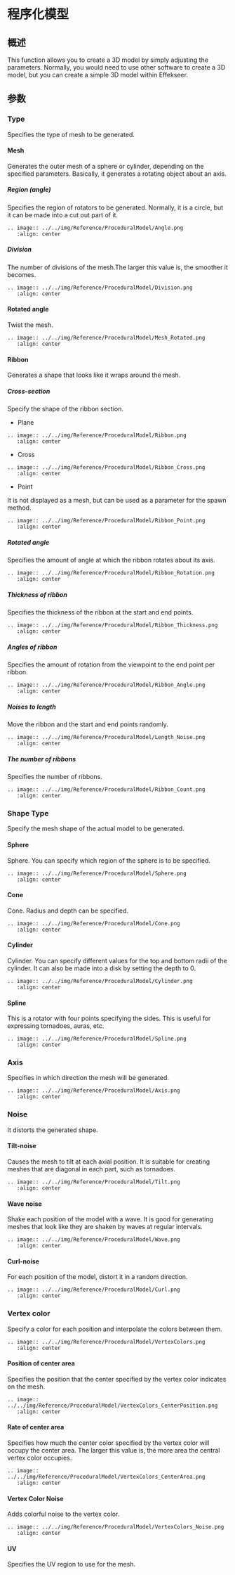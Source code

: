# 程序化模型

## 概述

This function allows you to create a 3D model by simply adjusting the parameters.
Normally, you would need to use other software to create a 3D model, but you can create a simple 3D model within Effekseer.

## 参数

### Type

Specifies the type of mesh to be generated.

#### Mesh

Generates the outer mesh of a sphere or cylinder, depending on the specified parameters.
Basically, it generates a rotating object about an axis.

##### Region (angle)

Specifies the region of rotators to be generated.
Normally, it is a circle, but it can be made into a cut out part of it.

```eval_rst
.. image:: ../../img/Reference/ProceduralModel/Angle.png
   :align: center
```

##### Division

The number of divisions of the mesh.The larger this value is, the smoother it becomes.

```eval_rst
.. image:: ../../img/Reference/ProceduralModel/Division.png
   :align: center
```

#### Rotated angle

Twist the mesh.

```eval_rst
.. image:: ../../img/Reference/ProceduralModel/Mesh_Rotated.png
   :align: center
```

#### Ribbon

Generates a shape that looks like it wraps around the mesh.

##### Cross-section

Specify the shape of the ribbon section.

- Plane

```eval_rst
.. image:: ../../img/Reference/ProceduralModel/Ribbon.png
   :align: center
```

- Cross

```eval_rst
.. image:: ../../img/Reference/ProceduralModel/Ribbon_Cross.png
   :align: center
```

- Point

It is not displayed as a mesh, but can be used as a parameter for the spawn method.

```eval_rst
.. image:: ../../img/Reference/ProceduralModel/Ribbon_Point.png
   :align: center
```

##### Rotated angle

Specifies the amount of angle at which the ribbon rotates about its axis.

```eval_rst
.. image:: ../../img/Reference/ProceduralModel/Ribbon_Rotation.png
   :align: center
```

##### Thickness of ribbon

Specifies the thickness of the ribbon at the start and end points.

```eval_rst
.. image:: ../../img/Reference/ProceduralModel/Ribbon_Thickness.png
   :align: center
```

##### Angles of ribbon

Specifies the amount of rotation from the viewpoint to the end point per ribbon.

```eval_rst
.. image:: ../../img/Reference/ProceduralModel/Ribbon_Angle.png
   :align: center
```

##### Noises to length

Move the ribbon and the start and end points randomly.

```eval_rst
.. image:: ../../img/Reference/ProceduralModel/Length_Noise.png
   :align: center
```

##### The number of ribbons

Specifies the number of ribbons.

```eval_rst
.. image:: ../../img/Reference/ProceduralModel/Ribbon_Count.png
   :align: center
```

### Shape Type

Specify the mesh shape of the actual model to be generated.

#### Sphere

Sphere.
You can specify which region of the sphere is to be specified.

```eval_rst
.. image:: ../../img/Reference/ProceduralModel/Sphere.png
   :align: center
```

#### Cone

Cone.
Radius and depth can be specified.

```eval_rst
.. image:: ../../img/Reference/ProceduralModel/Cone.png
   :align: center
```

#### Cylinder

Cylinder.
You can specify different values for the top and bottom radii of the cylinder.
It can also be made into a disk by setting the depth to 0.

```eval_rst
.. image:: ../../img/Reference/ProceduralModel/Cylinder.png
   :align: center
```

#### Spline

This is a rotator with four points specifying the sides.
This is useful for expressing tornadoes, auras, etc.

```eval_rst
.. image:: ../../img/Reference/ProceduralModel/Spline.png
   :align: center
```

### Axis

Specifies in which direction the mesh will be generated.

```eval_rst
.. image:: ../../img/Reference/ProceduralModel/Axis.png
   :align: center
```

### Noise

It distorts the generated shape.

#### Tilt-noise

Causes the mesh to tilt at each axial position.
It is suitable for creating meshes that are diagonal in each part, such as tornadoes.

```eval_rst
.. image:: ../../img/Reference/ProceduralModel/Tilt.png
   :align: center
```

#### Wave noise

Shake each position of the model with a wave.
It is good for generating meshes that look like they are shaken by waves at regular intervals.

```eval_rst
.. image:: ../../img/Reference/ProceduralModel/Wave.png
   :align: center
```

#### Curl-noise

For each position of the model, distort it in a random direction.

```eval_rst
.. image:: ../../img/Reference/ProceduralModel/Curl.png
   :align: center
```

### Vertex color

Specify a color for each position and interpolate the colors between them.

```eval_rst
.. image:: ../../img/Reference/ProceduralModel/VertexColors.png
   :align: center
```

#### Position of center area

Specifies the position that the center specified by the vertex color indicates on the mesh.

```eval_rst
.. image:: ../../img/Reference/ProceduralModel/VertexColors_CenterPosition.png
   :align: center
```

#### Rate of center area

Specifies how much the center color specified by the vertex color will occupy the center area.
The larger this value is, the more area the central vertex color occupies.

```eval_rst
.. image:: ../../img/Reference/ProceduralModel/VertexColors_CenterArea.png
   :align: center
```

#### Vertex Color Noise

Adds colorful noise to the vertex color.

```eval_rst
.. image:: ../../img/Reference/ProceduralModel/VertexColors_Noise.png
   :align: center
```

#### UV

Specifies the UV region to use for the mesh.